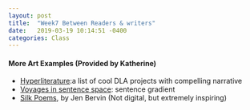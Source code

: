 ```yaml
---
layout: post
title:  "Week7 Between Readers & writers"
date:   2019-03-19 10:14:51 -0400
categories: Class
---
```

<!-- #### Coding Examples
* [tutorials/week6](https://github.com/cqx931/Coding4Language/tree/master/tutorials/week6) -->

#### More Art Examples (Provided by Katherine)
* [Hyperliterature](https://www.jamesyu.org/hyperliterature.html):a list of cool DLA projects with compelling narrative
* [Voyages in sentence space](https://www.robinsloan.com/voyages-in-sentence-space/): sentence gradient
* [Silk Poems](https://vimeo.com/167124493), by Jen Bervin (Not digital, but extremely inspiring)

